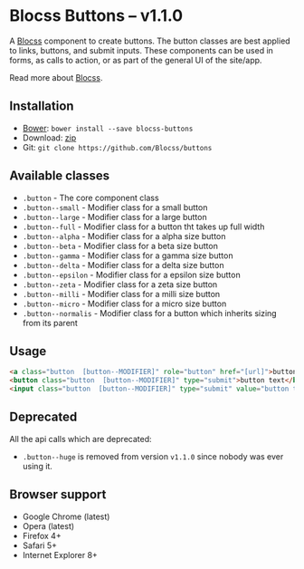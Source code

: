 # Blocss Buttons – v1.1.0

A [Blocss](https://github.com/Blocss/blocss/) component to create buttons.
The button classes are best applied to links, buttons, and submit inputs.
These components can be used in forms, as calls to action, or as part of the general UI of the site/app.

Read more about [Blocss](https://blocss.github.io/blocss).

## Installation

* [Bower](http://bower.io/): `bower install --save blocss-buttons`
* Download: [zip](https://github.com/Blocss/buttons/zipball/master)
* Git: `git clone https://github.com/Blocss/buttons`

## Available classes

* `.button` - The core component class
* `.button--small` - Modifier class for a small button
* `.button--large` - Modifier class for a large button
* `.button--full` - Modifier class for a button tht takes up full width
* `.button--alpha` - Modifier class for a alpha size button
* `.button--beta` - Modifier class for a beta size button
* `.button--gamma` - Modifier class for a gamma size button
* `.button--delta` - Modifier class for a delta size button
* `.button--epsilon` - Modifier class for a epsilon size button
* `.button--zeta` - Modifier class for a zeta size button
* `.button--milli` - Modifier class for a milli size button
* `.button--micro` - Modifier class for a micro size button
* `.button--normalis` - Modifier class for a button which inherits sizing from its parent

## Usage

```html
<a class="button  [button--MODIFIER]" role="button" href="[url]">button text</a>
<button class="button  [button--MODIFIER]" type="submit">button text</button>
<input class="button  [button--MODIFIER]" type="submit" value="button text">
```

## Deprecated
All the api calls which are deprecated:

* `.button--huge` is removed from version `v1.1.0` since nobody was ever using it.

## Browser support

* Google Chrome (latest)
* Opera (latest)
* Firefox 4+
* Safari 5+
* Internet Explorer 8+